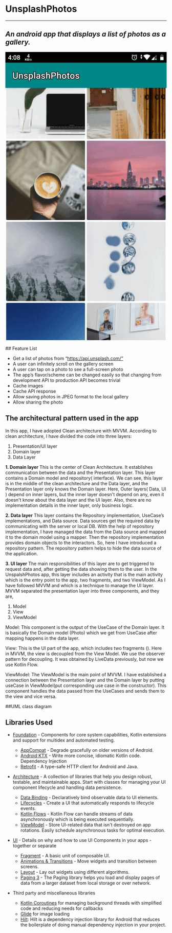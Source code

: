 # UnsplashPhotos
--------------
## _An android app that displays a list of photos as a gallery._

<html>
<body>
<p align="center"><img src="https://github.com/jhnaiem/UnsplashPhotos/blob/develop/Mockup/ezgif.com-gif-maker.gif" /></p>
</body>
</html>
## Feature List

- Get a list of photos from “https://api.unsplash.com/”
- A user can infinitely scroll on the gallery screen
- A user can tap on a photo to see a full-screen photo
- The app’s flavor/scheme can be changed easily so that changing from development API to      production API becomes trivial
- Cache images
- Cache API response
- Allow saving photos in JPEG format to the local gallery
- Allow sharing the photo

## The architectural pattern used in the app
In this app, I have adopted Clean architecture with MVVM.
According to clean architecture, I have divided the code into three layers:
1. Presentation/UI layer
2. Domain layer
3. Data Layer

**1. Domain layer**
This is the center of Clean Architecture. It establishes communication between the data and the Presentation layer. This layer contains a Domain model and repository( interface). We can see, this layer is in the middle of the clean architecture and the Data layer, and the Presentation layer only knows the Domain layer. Here, Outer layers( Data, UI ) depend on inner layers, but the inner layer doesn't depend on any, even it doesn't know about the data layer and the UI layer. Also, there are no implementation details in the inner layer, only business logic.

**2. Data layer**
This layer contains the Repository implementation, UseCase’s implementations, and Data source. Data sources get the required data by communicating with the server or local DB. With the help of repository implementation, I have managed the data from the Data source and mapped it to the domain model using a mapper. Then the repository implementation provides domain objects to the interactors. So, here I have introduced a repository pattern. The repository pattern helps to hide the data source of the application.

**3. UI layer**
The main responsibilities of this layer are to get triggered to request data and, after getting the data showing them to the user.
In the UnspalshPhotos app, this layer includes an activity that is the main activity which is the entry point to the app, two fragments, and two ViewModel. As I have followed MVVM and which is a technique to manage the UI layer. MVVM separated the presentation layer into three components, and they are,
1. Model
2. View
3. ViewModel

Model:
This component is the output of the UseCase of the Domain layer. It is basically the Domain model (Photo) which we get from UseCase after mapping happens in the data layer.

View:
This is the UI part of the app, which includes two fragments (). Here in MVVM, the view is decoupled from the View Model. We use the observer pattern for decoupling. It was obtained by LiveData previously, but now we use Kotlin Flow.

ViewModel:
The ViewModel is the main point of MVVM. I have established a connection between the Presentation layer and the Domain layer by putting useCase in ViewModel(put corresponding use case in the constructor). This component handles the data passed from the UseCases and sends them to the view and vice versa.

##UML class diagram


Libraries Used
--------------
* [Foundation][0] - Components for core system capabilities, Kotlin extensions and support for multidex and automated testing.
    * [AppCompat][1] - Degrade gracefully on older versions of Android.
    * [Android KTX][2] - Write more concise, idiomatic Kotlin code.
      Dependency Injection
    * [Retrofit][42] - A type-safe HTTP client for Android and Java.

*  [Architecture][10] - A collection of libraries that help you design robust, testable, and maintainable apps. Start with classes for managing your UI component lifecycle and handling data persistence.
    * [Data Binding][11] - Declaratively bind observable data to UI elements.
    * [Lifecycles][12] - Create a UI that automatically responds to lifecycle events.
    * [Kotlin Flows][13] - Kotlin Flow can handle streams of data asynchronously which is being executed sequentially.
    * [ViewModel][17] - Store UI-related data that isn't destroyed on app rotations. Easily schedule asynchronous tasks for optimal execution.

* [UI][30] - Details on why and how to use UI Components in your apps - together or separate
    * [Fragment][34] - A basic unit of composable UI.
    * [Animations & Transitions][31] - Move widgets and transition between screens.
    * [Layout][35] - Lay out widgets using different algorithms.
    * [Paging 3][40] - The Paging library helps you load and display pages of data from a larger dataset from local storage or over network.
* Third party and miscellaneous libraries
    * [Kotlin Coroutines][91] for managing background threads with simplified code and reducing needs for callbacks
    * [Glide][90] for image loading
    * [Hilt][92]: Hilt is a dependency injection library for Android that reduces the boilerplate of doing manual dependency injection in your project.

[0]: https://developer.android.com/jetpack/components
[1]: https://developer.android.com/topic/libraries/support-library/packages#v7-appcompat
[2]: https://developer.android.com/kotlin/ktx
[4]: https://developer.android.com/training/testing/
[10]: https://developer.android.com/jetpack/arch/
[11]: https://developer.android.com/topic/libraries/data-binding/
[12]: https://developer.android.com/topic/libraries/architecture/lifecycle
[13]: https://developer.android.com/kotlin/flow
[14]: https://developer.android.com/topic/libraries/architecture/navigation/
[16]: https://developer.android.com/topic/libraries/architecture/room
[17]: https://developer.android.com/topic/libraries/architecture/viewmodel
[18]: https://developer.android.com/topic/libraries/architecture/workmanager
[30]: https://developer.android.com/guide/topics/ui
[31]: https://developer.android.com/training/animation/
[34]: https://developer.android.com/guide/components/fragments
[35]: https://developer.android.com/guide/topics/ui/declaring-layout
[91]: https://kotlinlang.org/docs/reference/coroutines-overview.html
[90]: https://bumptech.github.io/glide/
[92]: https://developer.android.com/training/dependency-injection/hilt-android
[93]: https://developer.android.com/training/dependency-injection
[40]: https://developer.android.com/topic/libraries/architecture/paging/v3-migration
[41]: https://developer.android.com/training/dependency-injection/hilt-android
[42]: https://square.github.io/retrofit/
